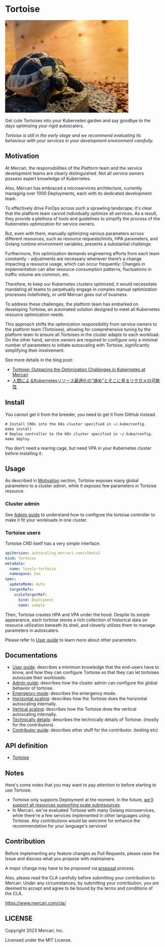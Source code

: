# Tortoise


<img alt="Tortoise" src="docs/images/tortoise_big.jpg" width="400px"/> 

Get cute Tortoises into your Kubernetes garden and say goodbye to the days optimizing your rigid autoscalers. 

_Tortoise is still in the early stage and we recommend evaluating its behaviour with your services in your development environment carefully._

## Motivation

At Mercari, the responsibilities of the Platform team and the service development teams are clearly distinguished. Not all service owners possess expert knowledge of Kubernetes.

Also, Mercari has embraced a microservices architecture, currently managing over 1000 Deployments, each with its dedicated development team.

To effectively drive FinOps across such a sprawling landscape, 
it's clear that the platform team cannot individually optimize all services. 
As a result, they provide a plethora of tools and guidelines to simplify the process of the Kubernetes optimization for service owners.

But, even with them, manually optimizing various parameters across different resources, 
such as resource requests/limits, HPA parameters, and Golang runtime environment variables, presents a substantial challenge. 

Furthermore, this optimization demands engineering efforts from each team constantly - 
adjustments are necessary whenever there’s a change impacting a resource usage, which can occur frequently: 
Changes in implementation can alter resource consumption patterns, fluctuations in traffic volume are common, etc.

Therefore, to keep our Kubernetes clusters optimized, it would necessitate mandating all teams to perpetually engage in complex manual optimization processes indefinitely, 
or until Mercari goes out of business.

To address these challenges, the platform team has embarked on developing Tortoise, 
an automated solution designed to meet all Kubernetes resource optimization needs.

This approach shifts the optimization responsibility from service owners to the platform team (Tortoises), 
allowing for comprehensive tuning by the platform team to ensure all Tortoises in the cluster adapts to each workload. 
On the other hand, service owners are required to configure only a minimal number of parameters 
to initiate autoscaling with Tortoise, significantly simplifying their involvement.

See more details in the blog post:
- [Tortoise: Outpacing the Optimization Challenges in Kubernetes at Mercari](https://engineering.mercari.com/en/blog/entry/20240206-3a12bb1288/) 
- [人間によるKubernetesリソース最適化の”諦め”とそこに見るリクガメの可能性](https://engineering.mercari.com/blog/entry/20240206-3a12bb1288/)

## Install

You cannot get it from the breeder, you need to get it from GitHub instead.

```shell
# Install CRDs into the K8s cluster specified in ~/.kube/config.
make install
# Deploy controller to the K8s cluster specified in ~/.kube/config.
make deploy
```

You don't need a rearing cage, but need VPA in your Kubernetes cluster before installing it.

## Usage

As described in [Motivation](#motivation) section, Tortoise exposes many global parameters to a cluster admin, while it exposes few parameters in Tortoise resource.

### Cluster admin

See [Admin guide](./docs/admin-guide.md) to understand how to configure the tortoise controller to make it fit your workloads in one cluster.

### Tortoise users

Tortoise CRD itself has a very simple interface:

```yaml
apiVersion: autoscaling.mercari.com/v1beta3
kind: Tortoise
metadata:
  name: lovely-tortoise
  namespace: zoo
spec:
  updateMode: Auto 
  targetRefs:
    scaleTargetRef:
      kind: Deployment
      name: sample
```

Then, Tortoise creates HPA and VPA under the hood. 
Despite its simple appearance, each tortoise stores a rich collection of historical data on resource utilization beneath its shell, 
and cleverly utilizes them to manage parameters in autoscalers. 

Please refer to [User guide](./docs/user-guide.md) to learn more about other parameters.

## Documentations 

- [User guide](./docs/user-guide.md): describes a minimum knowledge that the end-users have to know, 
and how they can configure Tortoise so that they can let tortoises autoscale their workloads.
- [Admin guide](./docs/admin-guide.md): describes how the cluster admin can configure the global behavior of tortoise. 
- [Emergency mode](./docs/emergency.md): describes the emergency mode.
- [Horizontal scaling](./docs/horizontal.md): describes how the Tortoise does the horizontal autoscaling internally.
- [Vertical scaling](./docs/vertical.md): describes how the Tortoise does the vertical autoscaling internally.
- [Technically details](./docs/internal.md): describes the technically details of Tortoise. (mostly for the contributors)
- [Contributor guide](./docs/contributor-guide.md): describes other stuff for the contributor. (testing etc)

## API definition

- [Tortoise](./api/v1beta3/tortoise_types.go)

## Notes

Here's some notes that you may want to pay attention to before starting to use Tortoise.

- Tortoise only supports Deployment at the moment. In the future, [we'll support all resources supporting scale subresources](https://github.com/mercari/tortoise/issues/129).
- In Mercari, we've evaluated Tortoise with many Golang microservices, while there're a few services implemented in other languages using Tortoise. Any contributions would be welcome for enhance the recommendation for your language's services!

## Contribution

Before implementing any feature changes as Pull Requests,
please raise the Issue and discuss what you propose with maintainers.

A major change may have to be proposed via [proposal](./proposals/) process.

Also, please read the CLA carefully before submitting your contribution to Mercari. 
Under any circumstances, by submitting your contribution, 
you are deemed to accept and agree to be bound by the terms and conditions of the CLA.

https://www.mercari.com/cla/

## LICENSE

Copyright 2023 Mercari, Inc.

Licensed under the MIT License.
